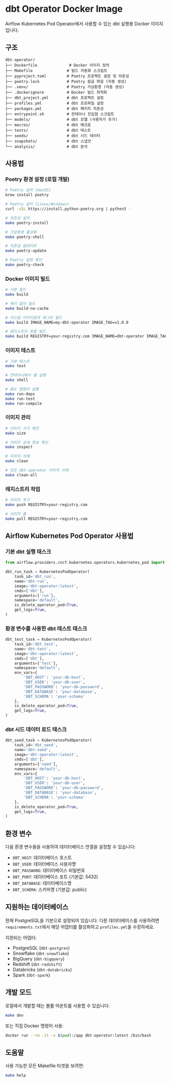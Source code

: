 # dbt Operator Docker Image

Airflow Kubernetes Pod Operator에서 사용할 수 있는 dbt 실행용 Docker 이미지입니다.

## 구조

```
dbt-operator/
├── Dockerfile              # Docker 이미지 정의
├── Makefile               # 빌드 자동화 스크립트
├── pyproject.toml         # Poetry 프로젝트 설정 및 의존성
├── poetry.lock            # Poetry 잠금 파일 (자동 생성)
├── .venv/                 # Poetry 가상환경 (자동 생성)
├── .dockerignore          # Docker 빌드 최적화
├── dbt_project.yml        # dbt 프로젝트 설정
├── profiles.yml           # dbt 프로파일 설정
├── packages.yml           # dbt 패키지 의존성
├── entrypoint.sh          # 컨테이너 진입점 스크립트
├── models/                # dbt 모델 (사용자가 추가)
├── macros/                # dbt 매크로
├── tests/                 # dbt 테스트
├── seeds/                 # dbt 시드 데이터
├── snapshots/             # dbt 스냅샷
└── analysis/              # dbt 분석
```

## 사용법

### Poetry 환경 설정 (로컬 개발)

```bash
# Poetry 설치 (macOS)
brew install poetry

# Poetry 설치 (Linux/Windows)
curl -sSL https://install.python-poetry.org | python3 -

# 의존성 설치
make poetry-install

# 가상환경 활성화
make poetry-shell

# 의존성 업데이트
make poetry-update

# Poetry 설정 확인
make poetry-check
```

### Docker 이미지 빌드

```bash
# 기본 빌드
make build

# 캐시 없이 빌드
make build-no-cache

# 커스텀 이미지명과 태그로 빌드
make build IMAGE_NAME=my-dbt-operator IMAGE_TAG=v1.0.0

# 레지스트리 포함 빌드
make build REGISTRY=your-registry.com IMAGE_NAME=dbt-operator IMAGE_TAG=latest
```

### 이미지 테스트

```bash
# 기본 테스트
make test

# 컨테이너에서 쉘 실행
make shell

# dbt 명령어 실행
make run-deps
make run-test
make run-compile
```

### 이미지 관리

```bash
# 이미지 크기 확인
make size

# 이미지 상세 정보 확인
make inspect

# 이미지 삭제
make clean

# 모든 dbt-operator 이미지 삭제
make clean-all
```

### 레지스트리 작업

```bash
# 이미지 푸시
make push REGISTRY=your-registry.com

# 이미지 풀
make pull REGISTRY=your-registry.com
```

## Airflow Kubernetes Pod Operator 사용법

### 기본 dbt 실행 태스크

```python
from airflow.providers.cncf.kubernetes.operators.kubernetes_pod import KubernetesPodOperator

dbt_run_task = KubernetesPodOperator(
    task_id='dbt_run',
    name='dbt-run',
    image='dbt-operator:latest',
    cmds=['dbt'],
    arguments=['run'],
    namespace='default',
    is_delete_operator_pod=True,
    get_logs=True,
)
```

### 환경 변수를 사용한 dbt 테스트 태스크

```python
dbt_test_task = KubernetesPodOperator(
    task_id='dbt_test',
    name='dbt-test',
    image='dbt-operator:latest',
    cmds=['dbt'],
    arguments=['test'],
    namespace='default',
    env_vars={
        'DBT_HOST': 'your-db-host',
        'DBT_USER': 'your-db-user',
        'DBT_PASSWORD': 'your-db-password',
        'DBT_DATABASE': 'your-database',
        'DBT_SCHEMA': 'your-schema'
    },
    is_delete_operator_pod=True,
    get_logs=True,
)
```

### dbt 시드 데이터 로드 태스크

```python
dbt_seed_task = KubernetesPodOperator(
    task_id='dbt_seed',
    name='dbt-seed',
    image='dbt-operator:latest',
    cmds=['dbt'],
    arguments=['seed'],
    namespace='default',
    env_vars={
        'DBT_HOST': 'your-db-host',
        'DBT_USER': 'your-db-user',
        'DBT_PASSWORD': 'your-db-password',
        'DBT_DATABASE': 'your-database',
        'DBT_SCHEMA': 'your-schema'
    },
    is_delete_operator_pod=True,
    get_logs=True,
)
```

## 환경 변수

다음 환경 변수들을 사용하여 데이터베이스 연결을 설정할 수 있습니다:

- `DBT_HOST`: 데이터베이스 호스트
- `DBT_USER`: 데이터베이스 사용자명
- `DBT_PASSWORD`: 데이터베이스 비밀번호
- `DBT_PORT`: 데이터베이스 포트 (기본값: 5432)
- `DBT_DATABASE`: 데이터베이스명
- `DBT_SCHEMA`: 스키마명 (기본값: public)

## 지원하는 데이터베이스

현재 PostgreSQL을 기본으로 설정되어 있습니다. 다른 데이터베이스를 사용하려면 `requirements.txt`에서 해당 어댑터를 활성화하고 `profiles.yml`을 수정하세요.

지원되는 어댑터:
- PostgreSQL (`dbt-postgres`)
- Snowflake (`dbt-snowflake`)
- BigQuery (`dbt-bigquery`)
- Redshift (`dbt-redshift`)
- Databricks (`dbt-databricks`)
- Spark (`dbt-spark`)

## 개발 모드

로컬에서 개발할 때는 볼륨 마운트를 사용할 수 있습니다:

```bash
make dev
```

또는 직접 Docker 명령어 사용:

```bash
docker run --rm -it -v $(pwd):/app dbt-operator:latest /bin/bash
```

## 도움말

사용 가능한 모든 Makefile 타겟을 보려면:

```bash
make help
```
